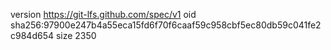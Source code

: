 version https://git-lfs.github.com/spec/v1
oid sha256:97900e247b4a55eca15fd6f70f6caaf59c958cbf5ec80db59c041fe2c984d654
size 2350
